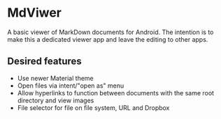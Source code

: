 MdViwer
=======

A basic viewer of MarkDown documents for Android. The intention is to make this a dedicated viewer app and leave the editing to other apps.

Desired features
----------------
 * Use newer Material theme
 * Open files via intent/"open as" menu
 * Allow hyperlinks to function between documents with the same root directory and view images
 * File selector for file on file system, URL and Dropbox